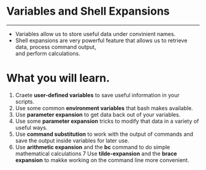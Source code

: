 # Variables and Shell Expansions
----

- Variables allow us to store useful data under convinient names.
- Shell expansions are very powerful feature that allows us to retrieve data, process command output, \
and perform calculations.


# What you will learn.
1. Craete **user-defined variables** to save useful information in your scripts.
2. Use some common **environment variables** that bash makes available.
3. Use **parameter expansion** to get data back out of your variables.
4. Use some **parameter expansion** tricks to modify that data in a variety of useful ways.
5. Use **command substitution** to work with the output of commands and save the output inside variables for later use.
6. Use **arithmetic expansion** and the **bc** command to do simple mathematical calculations
7 Use **tilde-expansion** and the **brace expansion** to makke working on the command line more convenient.